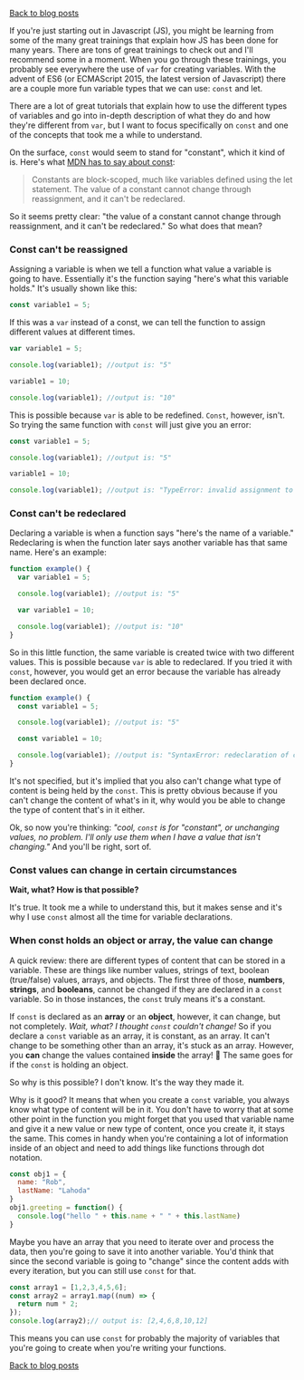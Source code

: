 [Back to blog posts](../blog.html)

If you're just starting out in Javascript (JS), you might be learning from some of the many great trainings that explain how JS has been done for many years. There are tons of great trainings to check out and I'll recommend some in a moment. When you go through these trainings, you probably see everywhere the use of `var` for creating variables. With the advent of ES6 (or ECMAScript 2015, the latest version of Javascript) there are a couple more fun variable types that we can use: `const` and let.

There are a lot of great tutorials that explain how to use the different types of variables and go into in-depth description of what they do and how they're different from `var`, but I want to focus specifically on `const` and one of the concepts that took me a while to understand.

On the surface, `const` would seem to stand for "constant", which it kind of is. Here's what [MDN has to say about const](https://developer.mozilla.org/en-US/docs/Web/JavaScript/Reference/Statements/const):

> Constants are block-scoped, much like variables defined using the let statement. The value of a constant cannot change through reassignment, and it can't be redeclared.

So it seems pretty clear: "the value of a constant cannot change through reassignment, and it can't be redeclared." So what does that mean?

### Const can't be reassigned

Assigning a variable is when we tell a function what value a variable is going to have. Essentially it's the function saying "here's what this variable holds." It's usually shown like this:

```JavaScript
const variable1 = 5;
```

If this was a `var` instead of a const, we can tell the function to assign different values at different times.

```JavaScript
var variable1 = 5;

console.log(variable1); //output is: "5"

variable1 = 10;

console.log(variable1); //output is: "10"
```

This is possible because `var` is able to be redefined. `Const`, however, isn't. So trying the same function with `const` will just give you an error:

```JavaScript
const variable1 = 5;

console.log(variable1); //output is: "5"

variable1 = 10;

console.log(variable1); //output is: "TypeError: invalid assignment to const `variable1'"
```

### Const can't be redeclared

Declaring a variable is when a function says "here's the name of a variable." Redeclaring is when the function later says another variable has that same name. Here's an example:

```JavaScript
function example() {
  var variable1 = 5;

  console.log(variable1); //output is: "5"

  var variable1 = 10;

  console.log(variable1); //output is: "10"
}
```

So in this little function, the same variable is created twice with two different values. This is possible because `var` is able to redeclared. If you tried it with `const`, however, you would get an error because the variable has already been declared once.

```Javascript
function example() {
  const variable1 = 5;

  console.log(variable1); //output is: "5"

  const variable1 = 10;

  console.log(variable1); //output is: "SyntaxError: redeclaration of const variable1"
}
```

It's not specified, but it's implied that you also can't change what type of content is being held by the `const`. This is pretty obvious because if you can't change the content of what's in it, why would you be able to change the type of content that's in it either.

Ok, so now you're thinking: _"cool, `const` is for "constant", or unchanging values, no problem. I'll only use them when I have a value that isn't changing."_ And you'll be right, sort of.

### Const values can change in certain circumstances

**Wait, what? How is that possible?**

It's true. It took me a while to understand this, but it makes sense and it's why I use `const` almost all the time for variable declarations.

### When const holds an object or array, the value can change

A quick review: there are different types of content that can be stored in a variable. These are things like number values, strings of text, boolean (true/false) values, arrays, and objects. The first three of those, **numbers**, **strings**, and **booleans**, cannot be changed if they are declared in a `const` variable. So in those instances, the `const` truly means it's a constant.

If `const` is declared as an **array** or an **object**, however, it can change, but not completely. _Wait, what? I thought `const` couldn't change!_ So if you declare a `const` variable as an array, it is constant, as an array. It can't change to be something other than an array, it's stuck as an array. However, you **can** change the values contained **inside** the array! 🤯 The same goes for if the `const` is holding an object.

So why is this possible? I don't know. It's the way they made it.

Why is it good? It means that when you create a `const` variable, you always know what type of content will be in it. You don't have to worry that at some other point in the function you might forget that you used that variable name and give it a new value or new type of content, once you create it, it stays the same. This comes in handy when you're containing a lot of information inside of an object and need to add things like functions through dot notation.

```JavaScript
const obj1 = {
  name: "Rob",
  lastName: "Lahoda"
}
obj1.greeting = function() {
  console.log("hello " + this.name + " " + this.lastName)
}
```

Maybe you have an array that you need to iterate over and process the data, then you're going to save it into another variable. You'd think that since the second variable is going to "change" since the content adds with every iteration, but you can still use `const` for that.

```JavaScript
const array1 = [1,2,3,4,5,6];
const array2 = array1.map((num) => {
  return num * 2;
});
console.log(array2);// output is: [2,4,6,8,10,12]
```

This means you can use `const` for probably the majority of variables that you're going to create when you're writing your functions.

[Back to blog posts](../blog.html)
